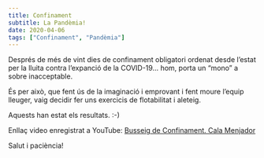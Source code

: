 ```yaml
---
title: Confinament
subtitle: La Pandèmia!
date: 2020-04-06
tags: ["Confinament", "Pandèmia"]
---
```


Després de més de vint dies de confinament obligatori ordenat desde l’estat per la lluita contra l’expanció de la COVID-19… hom, porta un “mono” a sobre inacceptable.

És per això, que fent ús de la imaginació i emprovant i fent moure l’equip lleuger, vaig decidir fer uns exercicis de flotabilitat i aleteig.

Aquests han estat els resultats. :-)

Enllaç video enregistrat a YouTube: [Busseig de Confinament. Cala Menjador](https://www.youtube.com/watch?v=dmil4ntEsAA)


Salut i paciència!